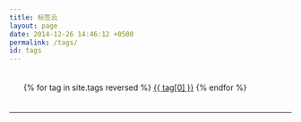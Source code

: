 ```yaml
---
title: 标签云
layout: page
date: 2014-12-26 14:46:12 +0500
permalink: /tags/
id: tags
---
```


<center><i class="fa fa-tags fa-3x"></i></center>

<div id='tag_cloud' style="width:90%;margin:30px 0px 30px 5%;line-height:2em;">
  {% for tag in site.tags reversed %}
  <a href="#{{ tag[0] }}" title="{{ tag[0] }}" rel="{{ tag[1].size }}">{{ tag[0] }}</a>
  {% endfor %}
</div>

<hr>

<div id="tag-post-container"></div>

<script src="/js/jquery.tagcloud.js" type="text/javascript" charset="utf-8"></script>

<script language="javascript">
  $.fn.tagcloud.defaults = {
      size: {start: 14, end: 42, unit: 'px'},
      color: {start: '#ACE6E6', end: '#226666'}
  };
  $(function () {
  var recentColor, recentSize;
    $('#tag_cloud a')
      .tagcloud()
      .mouseover(function(){
        var thiz = $(this);
        recentColor = thiz.css('color');
        //recentSize = thiz.css('font-size');
        thiz.css({'color': '#226666'});
      })
      .mouseout(function(){
        $(this).css({'color': recentColor});
      });
  }); 
</script>